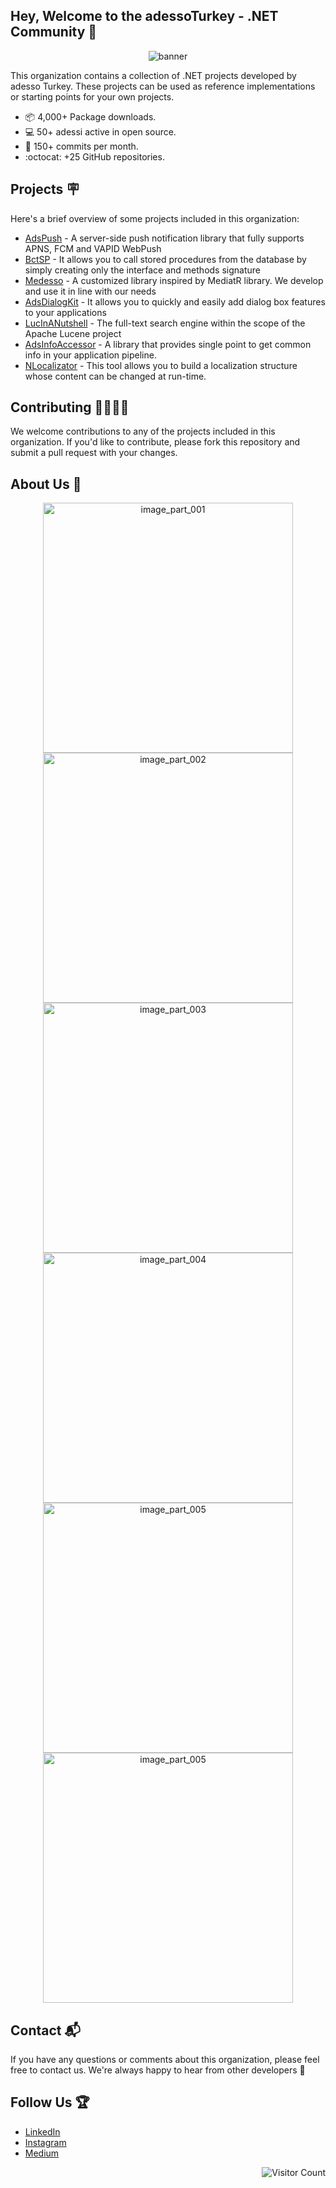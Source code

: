 ## Hey, Welcome to the adessoTurkey - .NET Community 👋 
<p align="center">
  <img src="https://user-images.githubusercontent.com/8998960/234146468-95324db9-fb27-4274-a0f0-b61c4af1af84.png" alt="banner"/>
</p>

This organization contains a collection of .NET projects developed by adesso Turkey. These projects can be used as reference implementations or starting points for your own projects.

* :package: 4,000+ Package downloads. 
* :computer: 50+ adessi active in open source. 
* :office: 150+ commits per month.
* :octocat: +25 GitHub repositories.

## Projects 🪧
Here's a brief overview of some projects included in this organization:
- [AdsPush](https://github.com/adessoTurkey-dotNET/AdsPush) - A server-side push notification library that fully supports APNS, FCM and VAPID WebPush
- [BctSP](https://github.com/adessoTurkey-dotNET/BctSP) - It allows you to call stored procedures from the database by simply creating only the interface and methods signature
- [Medesso](https://github.com/adessoTurkey-dotNET/Medesso) - A customized library inspired by MediatR library. We develop and use it in line with our needs
- [AdsDialogKit](https://github.com/adessoTurkey-dotNET/AdsDialogKit) - It allows you to quickly and easily add dialog box features to your applications
- [LucInANutshell](https://github.com/adessoTurkey-dotNET/LucInANutshell) - The full-text search engine within the scope of the Apache Lucene project
- [AdsInfoAccessor](https://github.com/adessoTurkey-dotNET/AdsInfoAccessor) - A library that provides single point to get common info in your application pipeline.
- [NLocalizator](https://github.com/adessoTurkey-dotNET/NLocalizator) - This tool allows you to build a localization structure whose content can be changed at run-time.

## Contributing 👩‍💻🧑‍💻
We welcome contributions to any of the projects included in this organization. If you'd like to contribute, please fork this repository and submit a pull request with your changes. 

## About Us 🧐
<p align="center">
  <img alt="image_part_001" src="https://user-images.githubusercontent.com/8998960/234134728-3104730e-0454-4455-99fd-0a4bb301a733.jpg" width="400px" /> 
  <img alt="image_part_002" src="https://user-images.githubusercontent.com/8998960/234134453-ea9c6c3d-b9c6-4a2e-bc68-535d9b0ff5e1.jpg" width="400px" /> 
  <img alt="image_part_003" src="https://user-images.githubusercontent.com/8998960/234134460-a7459c9a-12b7-4ab0-9666-c64bbf37cbb7.jpg" width="400px" /> 
  <img alt="image_part_004" src="https://user-images.githubusercontent.com/8998960/234134472-06fc31a7-2cf7-4597-8103-b4c1b8c90b1e.jpg" width="400px" /> 
  <img alt="image_part_005" src="https://user-images.githubusercontent.com/8998960/234134476-7f349438-06ba-4246-809c-489cf7c75278.jpg" width="400px" />
  <img alt="image_part_005" src="https://user-images.githubusercontent.com/8998960/234134788-3af1bed8-fef0-49d9-9964-b2503c071d27.jpg" width="400px" />
<p/>

## Contact 📬
If you have any questions or comments about this organization, please feel free to contact us. 
We're always happy to hear from other developers 🎉
  
## Follow Us 🏆
- [LinkedIn](https://www.linkedin.com/company/adessoturkey) 
- [Instagram](https://www.instagram.com/adessoturkey/)
- [Medium](https://medium.com/adessoturkey)

<p align="right">
  <img src="https://profile-counter.glitch.me/{adessoTurkey-dotNET}/count.svg" alt="Visitor Count">
</p>
